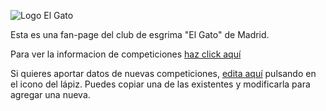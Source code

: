 
![Logo El Gato](https://i0.wp.com/weareelgato.com/wp-content/uploads/2017/04/pie.png?resize=1024%2C124&ssl=1)

Esta es una fan-page del club de esgrima "El Gato" de Madrid.

Para ver la informacion de competiciones [haz click aquí](https://oinak.github.io/weareelgato/)

Si quieres aportar datos de nuevas competiciones, [edita aquí](https://github.com/oinak/weareelgato/edit/pages/_data/competiciones.yml)
pulsando en el icono del lápiz.
Puedes copiar una de las existentes y modificarla para agregar una nueva.

